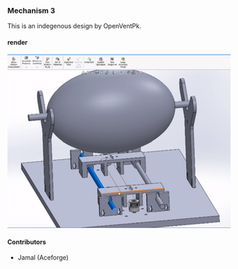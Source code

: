 ### Mechanism 3   
This is an indegenous design by OpenVentPk.  

#### render  
![Mechanism 3](render.jpg)

#### Contributors  
- Jamal (Aceforge) 
